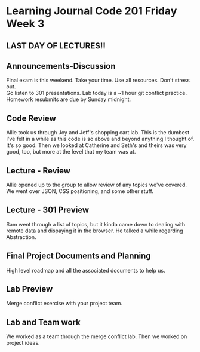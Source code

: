 # Learning Journal Code 201 Friday Week 3

## LAST DAY OF LECTURES!!

## Announcements-Discussion
Final exam is this weekend.  Take your time.  Use all resources.  Don't stress out.  
Go listen to 301 presentations.
Lab today is a ~1 hour git conflict practice.
Homework resubmits are due by Sunday midnight.

## Code Review
Allie took us through Joy and Jeff's shopping cart lab.  This is the dumbest I've felt in a while as this code is so above and beyond anything I thought of.  It's so good.
Then we looked at Catherine and Seth's and theirs was very good, too, but more at the level that my team was at.

## Lecture - Review
Allie opened up to the group to allow review of any topics we've covered.  We went over JSON, CSS positioning, and some other stuff.

## Lecture - 301 Preview
Sam went through a list of topics, but it kinda came down to dealing with remote data and dispaying it in the browser.  He talked a while regarding Abstraction.

## Final Project Documents and Planning
High level roadmap and all the associated documents to help us.

## Lab Preview
Merge conflict exercise with your project team.

## Lab and Team work
We worked as a team through the merge conflict lab.  Then we worked on project ideas.
